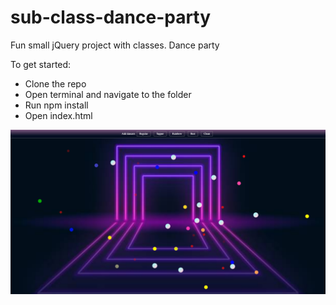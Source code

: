 # sub-class-dance-party

Fun small jQuery project with classes.
Dance party

To get started:

- Clone the repo
- Open terminal and navigate to the folder
- Run npm install
- Open index.html

![Screenshot](dancepartyscreenshot.png?raw=true 'Title')
